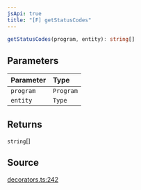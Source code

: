 ```yaml
---
jsApi: true
title: "[F] getStatusCodes"
---
```


```ts
getStatusCodes(program, entity): string[]
```

## Parameters

| Parameter | Type      |
| :-------- | :-------- |
| `program` | `Program` |
| `entity`  | `Type`    |

## Returns

`string`[]

## Source

[decorators.ts:242](https://github.com/markcowl/cadl/blob/1a6d2b70/packages/http/src/decorators.ts#L242)
